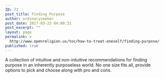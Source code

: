 ```yaml
---
ID: 72
post_title: Finding Purpose
author: ordinaryseeker
post_date: 2017-03-23 04:00:31
post_excerpt: ""
layout: page
permalink: >
  http://www.openreligion.us/toc/how-to-treat-oneself/finding-purpose/
published: true
---
```

A collection of intuitive and non-intuitive recommendations for finding purpose in an inherently purposeless world. No one size fits all, provide options to pick and choose along with pro and cons.
